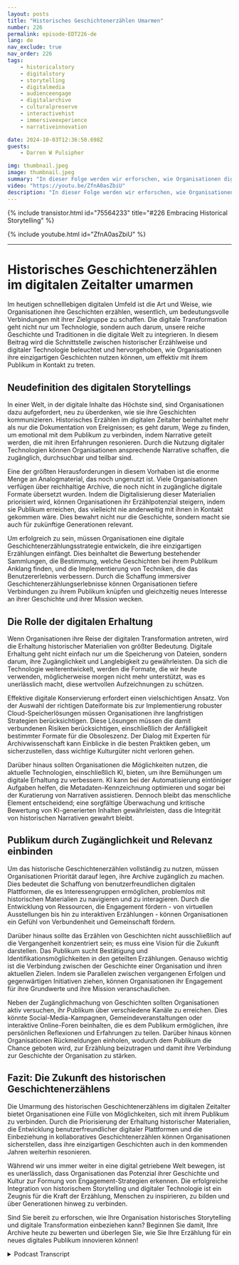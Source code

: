 ```yaml
---
layout: posts
title: "Historisches Geschichtenerzählen Umarmen"
number: 226
permalink: episode-EDT226-de
lang: de
nav_exclude: true
nav_order: 226
tags:
    - historicalstory
    - digitalstory
    - storytelling
    - digitalmedia
    - audienceengage
    - digitalarchive
    - culturalpreserve
    - interactivehist
    - immersiveexperience
    - narrativeinnovation

date: 2024-10-03T12:36:50.698Z
guests:
    - Darren W Pulsipher

img: thumbnail.jpeg
image: thumbnail.jpeg
summary: "In dieser Folge werden wir erforschen, wie Organisationen digitales Storytelling nutzen können, um bedeutungsvolle Verbindungen mit ihren Zielgruppen zu knüpfen. Durch die Integration von reichen historischen Erzählungen mit modernster Technologie können Unternehmen ihr Erbe bewahren und gleichzeitig moderne Zielgruppen auf neue, dynamische Weise ansprechen. Darren taucht tief in die Geschichte ein mit Kristen Gwinn-Becker, CEO von HistoryIT."
video: "https://youtu.be/ZfnA0asZbiU"
description: "In dieser Folge werden wir erforschen, wie Organisationen digitales Storytelling nutzen können, um bedeutungsvolle Verbindungen mit ihren Zielgruppen zu knüpfen. Durch die Integration von reichen historischen Erzählungen mit modernster Technologie können Unternehmen ihr Erbe bewahren und gleichzeitig moderne Zielgruppen auf neue, dynamische Weise ansprechen. Darren taucht tief in die Geschichte ein mit Kristen Gwinn-Becker, CEO von HistoryIT."
---
```


<div>
{% include transistor.html id="75564233" title="#226 Embracing Historical Storytelling" %}

{% include youtube.html id="ZfnA0asZbiU" %}
</div>

---

# Historisches Geschichtenerzählen im digitalen Zeitalter umarmen

Im heutigen schnelllebigen digitalen Umfeld ist die Art und Weise, wie Organisationen ihre Geschichten erzählen, wesentlich, um bedeutungsvolle Verbindungen mit ihrer Zielgruppe zu schaffen. Die digitale Transformation geht nicht nur um Technologie, sondern auch darum, unsere reiche Geschichte und Traditionen in die digitale Welt zu integrieren. In diesem Beitrag wird die Schnittstelle zwischen historischer Erzählweise und digitaler Technologie beleuchtet und hervorgehoben, wie Organisationen ihre einzigartigen Geschichten nutzen können, um effektiv mit ihrem Publikum in Kontakt zu treten.

## Neudefinition des digitalen Storytellings

In einer Welt, in der digitale Inhalte das Höchste sind, sind Organisationen dazu aufgefordert, neu zu überdenken, wie sie ihre Geschichten kommunizieren. Historisches Erzählen im digitalen Zeitalter beinhaltet mehr als nur die Dokumentation von Ereignissen; es geht darum, Wege zu finden, um emotional mit dem Publikum zu verbinden, indem Narrative geteilt werden, die mit ihren Erfahrungen resonieren. Durch die Nutzung digitaler Technologien können Organisationen ansprechende Narrative schaffen, die zugänglich, durchsuchbar und teilbar sind.

Eine der größten Herausforderungen in diesem Vorhaben ist die enorme Menge an Analogmaterial, das noch ungenutzt ist. Viele Organisationen verfügen über reichhaltige Archive, die noch nicht in zugängliche digitale Formate übersetzt wurden. Indem die Digitalisierung dieser Materialien priorisiert wird, können Organisationen ihr Erzählpotenzial steigern, indem sie Publikum erreichen, das vielleicht nie anderweitig mit ihnen in Kontakt gekommen wäre. Dies bewahrt nicht nur die Geschichte, sondern macht sie auch für zukünftige Generationen relevant.

Um erfolgreich zu sein, müssen Organisationen eine digitale Geschichtenerzählungsstrategie entwickeln, die ihre einzigartigen Erzählungen einfängt. Dies beinhaltet die Bewertung bestehender Sammlungen, die Bestimmung, welche Geschichten bei ihrem Publikum Anklang finden, und die Implementierung von Techniken, die das Benutzererlebnis verbessern. Durch die Schaffung immersiver Geschichtenerzählungserlebnisse können Organisationen tiefere Verbindungen zu ihrem Publikum knüpfen und gleichzeitig neues Interesse an ihrer Geschichte und ihrer Mission wecken.

## Die Rolle der digitalen Erhaltung

Wenn Organisationen ihre Reise der digitalen Transformation antreten, wird die Erhaltung historischer Materialien von größter Bedeutung. Digitale Erhaltung geht nicht einfach nur um die Speicherung von Dateien, sondern darum, ihre Zugänglichkeit und Langlebigkeit zu gewährleisten. Da sich die Technologie weiterentwickelt, werden die Formate, die wir heute verwenden, möglicherweise morgen nicht mehr unterstützt, was es unerlässlich macht, diese wertvollen Aufzeichnungen zu schützen.

Effektive digitale Konservierung erfordert einen vielschichtigen Ansatz. Von der Auswahl der richtigen Dateiformate bis zur Implementierung robuster Cloud-Speicherlösungen müssen Organisationen ihre langfristigen Strategien berücksichtigen. Diese Lösungen müssen die damit verbundenen Risiken berücksichtigen, einschließlich der Anfälligkeit bestimmter Formate für die Obsoleszenz. Der Dialog mit Experten für Archivwissenschaft kann Einblicke in die besten Praktiken geben, um sicherzustellen, dass wichtige Kulturgüter nicht verloren gehen.

Darüber hinaus sollten Organisationen die Möglichkeiten nutzen, die aktuelle Technologien, einschließlich KI, bieten, um ihre Bemühungen um digitale Erhaltung zu verbessern. KI kann bei der Automatisierung eintöniger Aufgaben helfen, die Metadaten-Kennzeichnung optimieren und sogar bei der Kuratierung von Narrativen assistieren. Dennoch bleibt das menschliche Element entscheidend; eine sorgfältige Überwachung und kritische Bewertung von KI-generierten Inhalten gewährleisten, dass die Integrität von historischen Narrativen gewahrt bleibt.

## Publikum durch Zugänglichkeit und Relevanz einbinden

Um das historische Geschichtenerzählen vollständig zu nutzen, müssen Organisationen Priorität darauf legen, ihre Archive zugänglich zu machen. Dies bedeutet die Schaffung von benutzerfreundlichen digitalen Plattformen, die es Interessengruppen ermöglichen, problemlos mit historischen Materialien zu navigieren und zu interagieren. Durch die Entwicklung von Ressourcen, die Engagement fördern - von virtuellen Ausstellungen bis hin zu interaktiven Erzählungen - können Organisationen ein Gefühl von Verbundenheit und Gemeinschaft fördern.

Darüber hinaus sollte das Erzählen von Geschichten nicht ausschließlich auf die Vergangenheit konzentriert sein; es muss eine Vision für die Zukunft darstellen. Das Publikum sucht Bestätigung und Identifikationsmöglichkeiten in den geteilten Erzählungen. Genauso wichtig ist die Verbindung zwischen der Geschichte einer Organisation und ihren aktuellen Zielen. Indem sie Parallelen zwischen vergangenen Erfolgen und gegenwärtigen Initiativen ziehen, können Organisationen ihr Engagement für ihre Grundwerte und ihre Mission veranschaulichen.

Neben der Zugänglichmachung von Geschichten sollten Organisationen aktiv versuchen, ihr Publikum über verschiedene Kanäle zu erreichen. Dies könnte Social-Media-Kampagnen, Gemeindeveranstaltungen oder interaktive Online-Foren beinhalten, die es dem Publikum ermöglichen, ihre persönlichen Reflexionen und Erfahrungen zu teilen. Darüber hinaus können Organisationen Rückmeldungen einholen, wodurch dem Publikum die Chance geboten wird, zur Erzählung beizutragen und damit ihre Verbindung zur Geschichte der Organisation zu stärken.

## Fazit: Die Zukunft des historischen Geschichtenerzählens

Die Umarmung des historischen Geschichtenerzählens im digitalen Zeitalter bietet Organisationen eine Fülle von Möglichkeiten, sich mit ihrem Publikum zu verbinden. Durch die Priorisierung der Erhaltung historischer Materialien, die Entwicklung benutzerfreundlicher digitaler Plattformen und die Einbeziehung in kollaboratives Geschichtenerzählen können Organisationen sicherstellen, dass ihre einzigartigen Geschichten auch in den kommenden Jahren weiterhin resonieren.

Während wir uns immer weiter in eine digital getriebene Welt bewegen, ist es unerlässlich, dass Organisationen das Potenzial ihrer Geschichte und Kultur zur Formung von Engagement-Strategien erkennen. Die erfolgreiche Integration von historischem Storytelling und digitaler Technologie ist ein Zeugnis für die Kraft der Erzählung, Menschen zu inspirieren, zu bilden und über Generationen hinweg zu verbinden.

Sind Sie bereit zu erforschen, wie Ihre Organisation historisches Storytelling und digitale Transformation einbeziehen kann? Beginnen Sie damit, Ihre Archive heute zu bewerten und überlegen Sie, wie Sie Ihre Erzählung für ein neues digitales Publikum innovieren können!



<details>
<summary> Podcast Transcript </summary>

<p></p>

</details>
